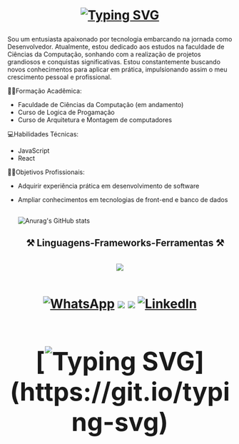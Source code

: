 <h1 align="center">
  
[![Typing SVG](https://readme-typing-svg.herokuapp.com?font=Fira+Code&pause=1000&color=7638F7&random=false&width=435&lines=Ol%C3%A1%2C+tudo+bem%3F)](https://git.io/typing-svg)</h1>

Sou um entusiasta apaixonado por tecnologia embarcando na jornada como Desenvolvedor. Atualmente, estou dedicado aos estudos na faculdade de Ciências da Computação, sonhando com a realização de projetos grandiosos e conquistas significativas. Estou constantemente buscando novos conhecimentos para aplicar em prática, impulsionando assim o meu crescimento pessoal e profissional.

👨‍🎓Formação Acadêmica:

- Faculdade de Ciências da Computação (em andamento)
- Curso de Logica de Progamação
- Curso de Arquitetura e Montagem de computadores

💻Habilidades Técnicas:

- JavaScript
- React

🧑‍💻Objetivos Profissionais:

- Adquirir experiência prática em desenvolvimento de software
- Ampliar conhecimentos em tecnologias de front-end e banco de dados

  ##
  ![Anurag's GitHub stats](https://github-readme-stats.vercel.app/api?username=VictorrMendes&theme=aura&show_icons=true)
  ##

  <h2 align="center" >⚒️ Linguagens-Frameworks-Ferramentas ⚒️</h2>
<br>
<div align="center" >
  <img src="https://skillicons.dev/icons?i=javascript,react,html,css,vscode,github,figma,git" />
</div>

   <br/>
   
 <h1 align="Center">
<div> 
  
  [![WhatsApp](https://img.shields.io/badge/WhatsApp-25D366?style=for-the-badge&logo=whatsapp&logoColor=white)](https://api.whatsapp.com/send?phone=5531998186472)
  <a href="https://instagram.com/victor_mendes_of" target="_blank"><img src="https://img.shields.io/badge/-Instagram-%23E4405F?style=for-the-badge&logo=instagram&logoColor=white" target="_blank"></a>
  <a href = "mailto:victo.mendes.souza@gmail.com"><img src="https://img.shields.io/badge/-Gmail-%23333?style=for-the-badge&logo=gmail&logoColor=white" target="_blank"></a>
[![LinkedIn](https://img.shields.io/badge/LinkedIn-0077B5?style=for-the-badge&logo=linkedin&logoColor=white)](https://www.linkedin.com/in/victor-mendes-de-souza-728270234/)

  </div>
  


<div>

<h1 align="Center">
  
  [![Typing SVG](https://readme-typing-svg.herokuapp.com?font=Fira+Code&pause=1000&color=7638F7&random=false&width=435&lines=Obrigado+pela+aten%C3%A7%C3%A3o+!)](https://git.io/typing-svg)

 </div>

